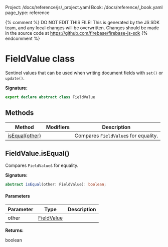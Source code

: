 Project: /docs/reference/js/_project.yaml
Book: /docs/reference/_book.yaml
page_type: reference

{% comment %}
DO NOT EDIT THIS FILE!
This is generated by the JS SDK team, and any local changes will be
overwritten. Changes should be made in the source code at
https://github.com/firebase/firebase-js-sdk
{% endcomment %}

# FieldValue class
Sentinel values that can be used when writing document fields with `set()` or `update()`<!-- -->.

<b>Signature:</b>

```typescript
export declare abstract class FieldValue 
```

## Methods

|  Method | Modifiers | Description |
|  --- | --- | --- |
|  [isEqual(other)](./firestore_.fieldvalue.md#fieldvalueisequal) |  | Compares <code>FieldValue</code>s for equality. |

## FieldValue.isEqual()

Compares `FieldValue`<!-- -->s for equality.

<b>Signature:</b>

```typescript
abstract isEqual(other: FieldValue): boolean;
```

#### Parameters

|  Parameter | Type | Description |
|  --- | --- | --- |
|  other | [FieldValue](./firestore_.fieldvalue.md#fieldvalue_class) |  |

<b>Returns:</b>

boolean

